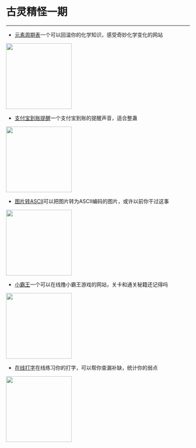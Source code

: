 # 古灵精怪一期
---

- [元素周期表](https://ptable.com/#%E6%80%A7%E8%B3%AA)一个可以回温你的化学知识，感受奇妙化学变化的网站
<img width="180px" bor src="//qlhox0zpu.hn-bkt.clouddn.com/yszqb.png">

- [支付宝到账提醒](https://mm.cqu.cc/share/zhifubaodaozhang/mp3/678.mp3)一个支付宝到账的提醒声音，适合整蛊
<img width="180px" bor src="//qlhox0zpu.hn-bkt.clouddn.com/zfbdz.png">

- [图片转ASCII](https://ascii-generator.site/)可以把图片转为ASCII编码的图片，或许以前你干过这事
<img width="180px" bor src="//qlhox0zpu.hn-bkt.clouddn.com/pzascii.png">

- [小霸王](https://www.yikm.net/nes?page=2&tag=9&e=)一个可以在线撸小霸王游戏的网站，关卡和通关秘籍还记得吗
<img width="180px" bor src="//qlhox0zpu.hn-bkt.clouddn.com/xbw.png">

- [在线打字](https://www.keybr.com/)在线练习你的打字，可以帮你查漏补缺，统计你的弱点
<img width="180px" bor src="//qlhox0zpu.hn-bkt.clouddn.com/zxdz.png">